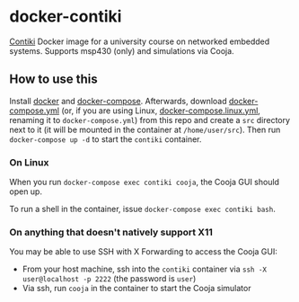 # docker-contiki

[Contiki](https://github.com/contiki-os/contiki) Docker image for a university course on networked embedded systems. Supports msp430 (only) and simulations via Cooja.

## How to use this

Install [docker](https://docs.docker.com/get-docker/) and [docker-compose](https://docs.docker.com/compose/).
Afterwards, download [docker-compose.yml](/docker-compose.yml) (or, if you are using Linux, [docker-compose.linux.yml](/docker-compose.linux.yml), renaming it to `docker-compose.yml`) from this repo and create a `src` directory next to it (it will be mounted in the container at `/home/user/src`).
Then run `docker-compose up -d` to start the `contiki` container.


### On Linux

When you run `docker-compose exec contiki cooja`, the Cooja GUI should open up.

To run a shell in the container, issue `docker-compose exec contiki bash`.

### On anything that doesn't natively support X11

You may be able to use SSH with X Forwarding to access the Cooja GUI:

* From your host machine, ssh into the `contiki` container via `ssh -X user@localhost -p 2222` (the password is `user`)
* Via ssh, run `cooja` in the container to start the Cooja simulator
